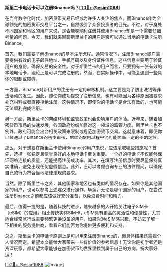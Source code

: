 **斯里兰卡电话卡可以注册Binance吗？[[TG💪+ @esim1088](https://t.me/s/esim1088)]**

在当今数字化时代，加密货币交易已经成为许多人关注的焦点。而Binance作为全球领先的加密货币交易平台之一，自然吸引了众多投资者的目光。不过，对于身处不同国家和地区的用户来说，是否能够顺利注册并使用Binance却是一个需要仔细考量的问题。今天，我们就来聊聊斯里兰卡的用户是否可以通过当地的电话卡注册Binance。

首先，我们需要了解Binance的基本注册流程。通常情况下，注册Binance账户需要提供有效的电子邮件地址、手机号码以及身份证件信息。这些信息主要用于验证用户的身份，确保交易的安全性。对于斯里兰卡的用户而言，只要拥有一张有效的本地电话卡，理论上是可以完成注册的。然而，在实际操作中，可能会遇到一些具体的限制或障碍。

一方面，Binance对新用户的注册有一定的审核机制。这主要是为了防止洗钱等非法活动的发生。因此，即使你成功提交了注册信息，也有可能因为各种原因被要求补充材料或者直接拒绝注册。这种情况下，即使你的电话卡是合法有效的，也可能无法顺利完成注册。

另一方面，斯里兰卡的网络环境和监管政策也会影响用户的体验。近年来，随着加密货币市场的快速发展，各国政府纷纷加强对这一领域的监管力度。斯里兰卡也不例外，政府可能会出台相关政策来限制或规范加密货币交易。这就意味着，即便你已经通过了Binance的初步审核，后续的使用过程中仍可能面临一定的不确定性。

那么，对于想要在斯里兰卡使用Binance的用户来说，应该采取哪些措施呢？首先，选择一张稳定且信誉良好的本地电话卡至关重要。一个好的电话卡不仅能够保证网络连接的质量，还能提高注册成功率。其次，在填写注册信息时要尽量保持真实准确，避免出现任何虚假信息。此外，还可以考虑咨询专业的法律顾问，以确保自己的行为符合当地法律法规的要求。

当然，除了斯里兰卡之外，其他国家和地区也有类似的情况存在。如果你是其他国家的用户，也可以参考上述建议进行操作。毕竟，无论是哪个国家的用户，在尝试注册Binance之前都应该做好充分准备，以免浪费时间和精力。

最后，值得一提的是，随着科技的进步，越来越多的人开始关注电子SIM卡（eSIM）的应用。相比传统实体SIM卡，eSIM具有更高的灵活性和便捷性，尤其适合经常旅行或需要频繁更换设备的用户。如果你对eSIM感兴趣，不妨去了解一下相关的服务提供商，看看它们能否为你提供更多便利和支持。

总之，斯里兰卡的电话卡原则上是可以用来注册Binance的，但具体结果还需视个人情况而定。希望本文能给大家带来一些有价值的参考信息！无论你是初学者还是资深玩家，都希望大家能够在加密货币的世界里找到属于自己的方向。祝大家好运！

[[TG💪+ @esim1088](https://t.me/s/esim1088) ![Image](https://i.postimg.cc/4NQfJmqS/Snipaste-2025-05-13-00-14-12.png)]